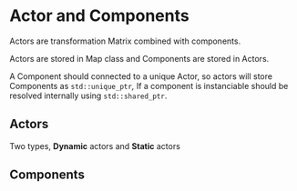 # Actor and Components

Actors are transformation Matrix combined with components.

Actors are stored in Map class and Components are stored in Actors.

A Component should connected to a unique Actor, so actors will store Components as `std::unique_ptr`_,_ If a component is instanciable should be resolved internally using `std::shared_ptr`.

## Actors

Two types, **Dynamic** actors and **Static** actors

## Components



